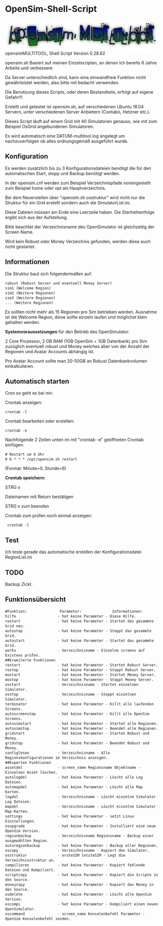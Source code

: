 # OpenSim-Shell-Script
![GitHub Logo](https://github.com/BigManzai/OpenSim-Shell-Script/blob/main/opensimMultitool.jpg)
opensimMULTITOOL, Shell Script Version 0.28.62

opensim.sh Basiert auf meinen Einzelscripten, an denen ich bereits 6 Jahre Arbeite und verbessere.

Da Server unterschiedlich sind, kann eine einwandfreie Funktion nicht gewährleistet werden, also bitte mit bedacht verwenden.

Die Benutzung dieses Scripts, oder deren Bestandteile, erfolgt auf eigene Gefahr!!!

Erstellt und getestet ist opensim.sh, auf verschiedenen Ubuntu 18.04 Servern, unter verschiedenen Server Anbietern (Contabo, Hetzner etc.).

Dieses Script läuft auf einem Grid mit 40 Simulatoren genauso, wie mit zum Beispiel OsGrid angebundenen Simulatoren.

Es wird automatisch eine DATUM-multitool.log angelegt um nachzuverfolgen ob alles ordnungsgemäß ausgeführt wurde.

## Konfiguration

Es werden zusätzlich bis zu 3 Konfigurationsdateien benötigt die für den automatischen Start, stopp und Backup benötigt werden. 

In der opensim.cnf werden zum Beispiel Verzeichnispfade voreingestellt zum Beispiel home oder opt als Hauptverzeichnis. 

Bei dem Neuerstellen über "opensim.sh osstruktur" wird nicht nur die Struktur für ein Grid erstellt sondern auch die SimulatorList.ini. 

Diese Dateien müssen am Ende eine Leerzeile haben. Die Startreihenfolge ergibt sich aus der Aufstellung.

Bitte beachtet der Verzeichnisname des OpenSimulator ist gleichzeitig der Screen Name.

Wird kein Robust oder Money Verzeichnis gefunden, werden diese auch nicht gestartet.

## Informationen
Die Struktur baut sich folgendermaßen auf:

    robust (Robust Server und eventuell Money Server)
    sim1 (Welcome Region)
    sim2 (Weitere Regionen)
    sim3 (Weitere Regionen)
    ... (Weitere Regionen)
    
Es sollten nicht mehr als 15 Regionen pro Sim betrieben werden, Ausnahme ist die Welcome Region, diese sollte einzeln laufen und möglichst klein gehalten werden.

**Systemvoraussetzungen** für den Betrieb des OpenSimulator: 

2 Core Prozessor, 2 GB RAM (1GB OpenSim + 1GB Datenbank) pro Sim zuzüglich eventuell robust und Money welches aber von der Anzahl der Regionen und Avatar Accounts abhängig ist.

Pro Avatar Account sollte man 20-50GB an Robust Datenbankvolumen einkalkulieren.

## Automatisch starten
Cron so geht es bei mir:

Crontab anzeigen:

    crontab -l
    
Crontab bearbeiten oder erstellen:

    crontab -e

Nachfolgende 2 Zeilen unten im mit "crontab -e" geöffneten Crontab einfügen.

    # Restart um 6 Uhr
    0 6 * * * /opt/opensim.sh restart
    
(Format: Minute=0, Stunde=6)

**Crontab speichern:**

STRG o

Dateinamen mit Return bestätigen

STRG x zum beenden

Crontab zum prüfen noch einmal anzeigen:

     crontab -l

## Test
Ich teste gerade das automatische erstellen der Konfigurationsdatei RegionList.ini

## TODO
Backup Zickt.

## Funktionsübersicht
```
#Funktion:               Parameter:              Informationen:
hilfe                   - hat keine Parameter - Diese Hilfe.
restart                 - hat keine Parameter - Startet das gesammte Grid neu.
autostop                - hat keine Parameter - Stoppt das gesammte Grid.
autostart               - hat keine Parameter - Startet das gesammte Grid.
works                   - Verzeichnisname - Einzelne screens auf Existens prüfen.
##Erweiterte Funktionen
rostart                 - hat keine Parameter - Startet Robust Server.
rostop                  - hat keine Parameter - Stoppt Robust Server.
mostart                 - hat keine Parameter - Startet Money Server.
mostop                  - hat keine Parameter - Stoppt Money Server.
osstart                 - Verzeichnisname - Startet einzelnen Simulator.
osstop                  - Verzeichnisname - Stoppt einzelnen Simulator.
terminator              - hat keine Parameter - Killt alle laufenden Screens.
autoscreenstop          - hat keine Parameter - Killt alle OpenSim Screens.
autosimstart            - hat keine Parameter - Startet alle Regionen.
autosimstop             - hat keine Parameter - Beendet alle Regionen.
gridstart               - hat keine Parameter - Startet Robust und Money.
gridstop                - hat keine Parameter - Beendet Robust und Money.
configlesen             - Verzeichnisname - Alle Regionskonfigurationen im Verzeichnis anzeigen.
##Experten Funktionen
assetdel                - screen_name Regionsname Objektname - Einzelnes Asset löschen.
autologdel              - hat keine Parameter - Löscht alle Log Dateien.
automapdel              - hat keine Parameter - Löscht alle Map Karten.
logdel                  - Verzeichnisname - Löscht einzelne Simulator Log Dateien.
mapdel                  - Verzeichnisname - Löscht einzelne Simulator Map-Karten.
settings                - hat keine Parameter - setzt Linux Einstellungen.
osupgrade               - hat keine Parameter - Installiert eine neue OpenSim Version.
regionbackup            - Verzeichnisname Regionsname - Backup einer ausgewählten Region.
autoregionbackup        - hat keine Parameter - Backup aller Regionen.
oscopy                  - Verzeichnisname - Kopiert den Simulator.
osstruktur              - ersteSIM letzteSIM - Legt die Verzeichnisstruktur an.
compilieren             - hat keine Parameter - Kopiert fehlende Dateien und Kompiliert.
scriptcopy              - hat keine Parameter - Kopiert die Scripte in den Source.
moneycopy               - hat keine Parameter - Kopiert das Money in den Source.
osdelete                - hat keine Parameter - Löscht alte OpenSim Version.
oscompi                 - hat keine Parameter - Kompiliert einen neuen OpenSimulator.
oscommand               - screen_name Konsolenbefehl Parameter - OpenSim Konsolenbefehl senden.
```
